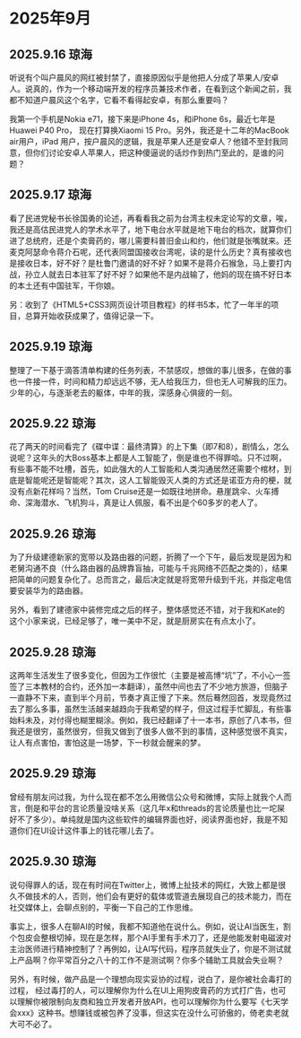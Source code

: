 # 2025年9月

## 2025.9.16 琼海

听说有个叫户晨风的网红被封禁了，直接原因似乎是他把人分成了苹果人/安卓人。说真的，作为一个移动端开发的程序员兼技术作者，在看到这个新闻之前，我都不知道户晨风这个名字，它看不看得起安卓，有那么重要吗？

我第一个手机是Nokia e71，接下来是iPhone 4s，和iPhone 6s，最近七年是Huawei P40 Pro， 现在打算换Xiaomi 15 Pro。另外，我还是十二年的MacBook air用户，iPad 用户，按户晨风的逻辑，我是苹果人还是安卓人？他错不至封我同意，但你们讨论安卓人苹果人，把这种傻逼说的话炒作到热门至此的，是谁的问题？

## 2025.9.17 琼海

看了民进党秘书长徐国勇的论述，再看看我之前为台湾主权未定论写的文章，唉，我还是高估民进党人的学术水平了，地下电台水平就是地下电台的档次，就算你们进了总统府，还是个卖膏药的，哪儿需要科普旧金山和约，他们就是张嘴就来。还麦克阿瑟命令蒋介石呢，还代表同盟国接收台湾呢，读的是什么历史？真有接收也是接收日本，好不好？是杜鲁门邀请的好不好？如果不是蒋介石猴急，马上要打内战，孙立人就去日本驻军了好不好？如果他不是内战输了，他妈的现在搞不好日本的本土还有中国驻军，干你娘。

另：收到了《HTML5+CSS3网页设计项目教程》的样书5本，忙了一年半的项目，总算开始收获成果了，值得记录一下。

## 2025.9.19 琼海

整理了一下基于滴答清单构建的任务列表，不禁感叹，想做的事儿很多，在做的事也一件接一件，时间和精力却远远不够，无人给我压力，但也无人可解我的压力。少年的心，与逐渐老去的躯体，中年的我，深感身心俱疲的一刻。

## 2025.9.22 琼海

花了两天的时间看完了《碟中谍：最终清算》的上下集（即7和8），剧情么，怎么说呢？这年头的大Boss基本上都是人工智能了，倒是谁也不得罪哈。只不过啊，有些事不能不吐槽，首先，如此强大的人工智能和人类沟通居然还需要个棺材，到底是智能呢还是智能呢？其次，这人工智能毁灭人类的方式还是诺亚方舟的梗，就没有点新花样吗？当然，Tom Cruise还是一如既往地拼命。悬崖跳伞、火车搏命、深海潜水、飞机狗斗，真是让人佩服，看不出是个60多岁的老人了。

## 2025.9.26 琼海

为了升级建德新家的宽带以及路由器的问题，折腾了一个下午，最后发现是因为和老舅沟通不良（什么路由器的品牌靠盲抽，可能与千兆网络不匹配之类的），结果把简单的问题复杂化了。总而言之，最后决定就是将宽带升级到千兆，并指定电信要安装华为的路由器。

另外，看到了建德家中装修完成之后的样子，整体感觉还不错，对于我和Kate的这个小家来说，已经足够了，唯一美中不足，就是厨房实在有点太小了。

## 2025.9.28 琼海

这两年生活发生了很多变化，但因为工作很忙（主要是被高博“坑”了，不小心一签签了三本教材的合约，还外加一本翻译），虽然中间也去了不少地方旅游，但脑子一直静不下来，直到半个月前，节奏才真正慢了下来。
​
然后​蓦然回首，发现竟然过去了那么多事，虽然生活越来越趋向于我希望的样子，但这过程手忙脚乱，有些事始料未及，对付得也糊里糊涂。例如，我已经翻译了十一本书，原创了八本书，但我还是很穷，虽然很穷，但我又做到了很多人做不到的事情，这种感觉很不真实，让人有点害怕，害怕这是一场梦，下一秒就会醒来的梦。

## 2025.9.29 琼海

曾经有朋友问过我，为什么现在都不怎么用微信公众号和微博，实际上就我个人而言，倒是和平台的言论质量没啥关系（这几年x和threads的言论质量也比一坨屎好不了多少）。单纯就是国内这些软件的编辑界面也好，阅读界面也好，我是不知道你们在UI设计这件事上的钱花哪儿去了。

## 2025.9.30 琼海

说句得罪人的话，现在有时间在Twitter上，微博上扯技术的网红，大致上都是很久不做技术的人，否则，他们会有更好的载体或管道去展现自己的技术能力，而在社交媒体上，会聊点别的，平衡一下自己的工作思维。

事实上，很多人在聊AI的时候，我都不知道他在说什么。例如，说让AI当医生，割个包皮会整根切掉，现在是怎样，那个AI手里有手术刀了，还是他能发射电磁波对主治医师进行精神控制了？再例如，让AI写代码，程序员就失业了，你是不测试就上产品啊？你平常百分之八十的工作不是测试啊？你多个辅助工具就会失业啊？

另外，有时候，做产品是一个理想向现实妥协的过程，说白了，是你被社会毒打的过程， 经过毒打的人，可以理解你为什么在UI上用狗皮膏药的方式打广告，也可以理解你被限制向友商和独立开发者开放API，也可以理解你为什么要写《七天学会xxx》这种书。想赚钱或被包养了没事，但这实在没什么可骄傲的，倚老卖老就大可不必了。
